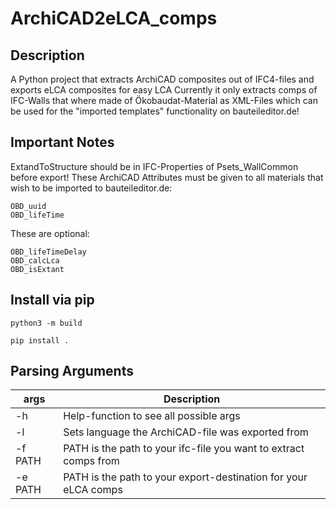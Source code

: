 # ArchiCAD2eLCA_comps
## Description
A Python project that extracts ArchiCAD composites out of IFC4-files and exports eLCA composites for easy LCA
Currently it only extracts comps of IFC-Walls that where made of Ökobaudat-Material as XML-Files which can be used for the "imported templates" functionality on bauteileditor.de!
## Important Notes
ExtandToStructure should be in IFC-Properties of Psets_WallCommon before export!
These ArchiCAD Attributes must be given to all materials that wish to be imported to bauteileditor.de:
```
OBD_uuid
OBD_lifeTime
```
These are optional:
```
OBD_lifeTimeDelay
OBD_calcLca
OBD_isExtant
```
## Install via pip
```
python3 -m build
```
```
pip install .
```
## Parsing Arguments
|  args     |   Description                                                         |
|  -------  |   --------------------------------------
|  -h       |   Help-function to see all possible args                              |
|  -l       |   Sets language the ArchiCAD-file was exported from                   |
|  -f PATH  |   PATH is the path to your ifc-file you want to extract comps from    |
|  -e PATH  |   PATH is the path to your export-destination for your eLCA comps     |